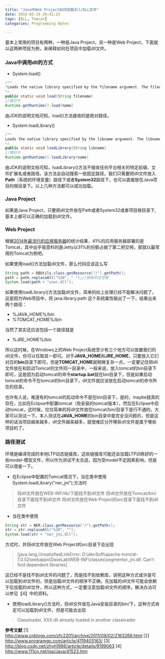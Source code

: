 ```yaml
---
title: "Java中Web Project如何加载dll/DLL文件"
date: 2015-05-19 20:41:23
tags: [DLL, Tomcat]
categories: Programming Notes

---
```


基本上常用的项目有两种，一种是Java Project，另一种是Web Project，下面就以这两种项目为例，来阐释如何在项目中加载dll文件。
### Java中调用dll的方式

* System.load()
```java 
/**
*Loads the native library specified by the filename argument. The filename argument must be an absolute path name.
*/
public static void load(String filename)
//等价于
Runtime.getRuntime().load(name)
```
由JDK的说明文档可知，load()方法接收的是绝对路径。

* System.loadLibrary() 
```java
/**
Loads the native library specified by the libname argument. The libname argument must not contain any platform specific prefix, file extension or path.
*/
public static void loadLibrary(String libname)
//等价于
Runtime.getRuntime().loadLibrary(name)
```
由JDK的说明文档可知，loadLibrary()方法不接收任何平台相关的特定前缀、文件扩展名或者路径。该方法会自动搜索一些固定路径，我们只需要把dll文件放入**Path**（系统的环境变量）路径下或者**System32**路径下，也可以直接放在Java项目的根目录下。以上几种方法都可以成功加载。
### Java Project
如果是Java Project，只要把dll文件放在Path或者System32或者项目根目录下,基本上都可以正确的加载到dll文件。

### Web Project
根据[2014年最流行的应用服务器](http://www.importnew.com/12590.html)的统计结果，41%的应用服务器部署的是Tomcat，其中出乎我意料的是Jetty以31%的份额占据了第二把交椅，那就以最常用的Tomcat为例吧。

如果使用load()方法加载dll文件，那么代码应该这么写
```java
String path = DBUtils.class.getResource("/").getPath();
path = path.replaceAll("%20", " ");//排除中文空格
System.load(path + "user.dll");  
```

如果使用loadLibrary()方法加载dll文件，简单的如上处理已经不能解决问题了，这是因为Web项目中，将 java.library.path 这个系统属性输出了一下，结果出来两个路径：

* %JAVA_HOME%/bin
* %TOMCAT_HOME%/bin

当然了其实还应该包括一个路径就是

* %JRE_HOME%/bin

所以这时候，在Windows上的Web Project系统至少有三个地方可以放置我们的dll文件，你可以任取其一即可。对于**JAVA_HOME**和**JRE_HOME**，只要放入它们对应的**bin**目录下即可，但是**TOMCAT_HOME**就稍微复杂一点，一定要记住把dll文件放在和启动Tomcat的文件同一目录中，一般来说，放入tomcat的bin目录下即可，这是因为启动tomcat的命令**startup.bat**就在bin目录下，但是如果启动tomcat的命令不在tomcat的bin目录下，dll文件就应该放在启动tomcat的命令所在的目录。

也许有人说，难道有的tomcat的启动命令不是在bin目录下，是的，maybe就真的存在，比如在Eclipse中配置tomcat（免安装的tomcat版本），然后在Eclipse中启动tomcat，这时候，仅仅简单的将dll文件放在tomcat/bin/目录下是行不通的，大家可以测试一下。本人测试在**JAVA_HOME**的bin目录中是完全没问题的，但是这样的话当项目越来越多，dll文件越来越多，就很难区分开哪些dll文件是属于哪些项目的了。
### 路径测试
环境是编译完成的本地LTP动态链接库，这些链接库可能还会加载LTP训练好的一些model-模型文件，所以作为测试不太合适，因为受model不定因素影响，但是可以借鉴一下。

* 在Eclipse中配置的Tomcat情况下，当在类中使用System.loadLibrary("ner_jni");方法时

>将dll文件放在WEB-INF/lib/下面找不到dll文件
将dll文件放在Tomcat/bin/目录下面找不到dll文件
将dll文件放在Web Project的src目录下面找不到dll文件

* 当在类中使用
```java
String str = NER.class.getResource("/").getPath();
str = str.replaceAll("%20", "");
System.load(str + "ner_jni.dll");
```

方式时，并将dll文件放在Web Project的src目录下会出现

>[java.lang.UnsatisfiedLinkError: D:\devSoft\apache-tomcat-7.0.52\webapps\DaseLab\WEB-INF\classes\segmentor_jni.dll: Can't find dependent libraries]

这已经不是找不到dll文件的问题了，而是找不到依赖库，说明这种方式或许是可以加载到dll文件的，但是加载dll文件的顺序不正确，先加载的dll文件可能会依赖于后加载的dll文件，所以这种方式，一定要注意加载dll文件的顺序。解决办法可以参见【4】中的资料。

* 使用loadLibrary()方法时，将dll文件放在Java安装目录的bin/下，这种方式肯定可以加载到dll文件，但是可能会出现

>Classloader, XXX.dll already loaded in another classloader 


**参考文献**
[1] http://www.cnblogs.com/zfc2201/archive/2011/09/02/2163268.html
[2] http://www.programgo.com/article/4119403163/
[3] http://blog.csdn.net/zhyh1986/article/details/9199063
[4] http://www.111cn.net/jsp/Java/41523.htm
